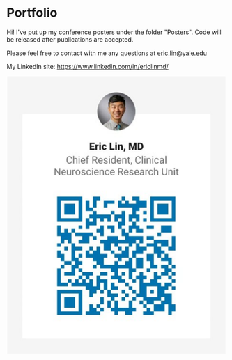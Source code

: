 # Portfolio

Hi! I've put up my conference posters under the folder "Posters". Code will be released after publications are accepted. 

Please feel free to contact with me any questions at eric.lin@yale.edu

My LinkedIn site: https://www.linkedin.com/in/ericlinmd/

![](images/LinkedInQR.svg)

